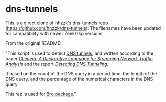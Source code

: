# dns-tunnels

This is a direct clone of hhzzk's dns-tunnels repo (https://github.com/hhzzk/dns-tunnels).  The filenames have been updated for campatibility with newer Zeek/zkg versions.

From the original README:

"This script is used to detect [DNS tunnels](http://heyoka.sourceforge.net/heyoka-shakacon2009.pdf),  and written according to the paper [_Chimera: A Declarative Language for Streaming Network Traffic Analysis_](https://www.usenix.org/system/files/conference/usenixsecurity12/sec12-final116.pdf) and the report [_Detecting DNS Tunneling_](https://www.sans.org/reading-room/whitepapers/dns/detecting-dns-tunneling-34152).

It based on the count of the DNS query in a period time, the length of the DNS query, and the percentage of the numerical characters in the DNS query.

This rep is used for [Bro package](https://github.com/hhzzk/packages)."
